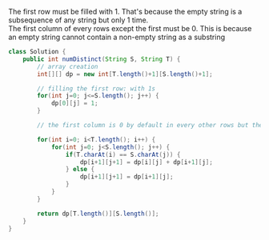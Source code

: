 The first row must be filled with 1. That's because the empty string is a subsequence of any string but only 1 time.   
The first column of every rows except the first must be 0. This is because an empty string cannot contain a non-empty string as a substring
```java
class Solution {
    public int numDistinct(String S, String T) {
        // array creation
        int[][] dp = new int[T.length()+1][S.length()+1];

        // filling the first row: with 1s
        for(int j=0; j<=S.length(); j++) {
            dp[0][j] = 1;
        }

        // the first column is 0 by default in every other rows but the first, which we need.

        for(int i=0; i<T.length(); i++) {
            for(int j=0; j<S.length(); j++) {
                if(T.charAt(i) == S.charAt(j)) {
                    dp[i+1][j+1] = dp[i][j] + dp[i+1][j];
                } else {
                    dp[i+1][j+1] = dp[i+1][j];
                }
            }
        }

        return dp[T.length()][S.length()];
    }
}
```
